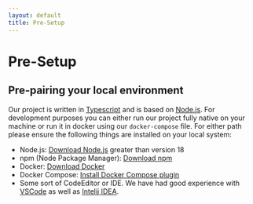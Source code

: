 ```yaml
---
layout: default
title: Pre-Setup
---
```


# Pre-Setup

## Pre-pairing your local environment

Our project is written in [Typescript](https://www.typescriptlang.org) and is based on [Node.js](https://nodejs.org/).
For development purposes you can either run our project fully native on your machine or run it in docker using our `docker-compose` file.
For either path please ensure the following things are installed on your local system:

- Node.js: [Download Node.js](https://nodejs.org/en/download/) greater than version 18
- npm (Node Package Manager): [Download npm](https://www.npmjs.com/get-npm)
- Docker: [Download Docker](https://www.docker.com/)
- Docker Compose: [Install Docker Compose plugin](https://docs.docker.com/compose/install/)
- Some sort of CodeEditor or IDE. We have had good experience with [VSCode](https://code.visualstudio.com/) as well as [Intelij IDEA](https://www.jetbrains.com/idea/).
